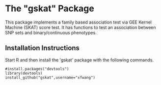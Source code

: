 # The "gskat" Package

This package implements a family based association test via GEE Kernel Machine (SKAT) score test. It has functions to test an association between SNP sets and binary/continuous phenotypes.


Installation Instructions
-------------------------
Start R and then install the 'gskat' package with the following commands.
```
#install.packages("devtools")
library(devtools)
install_github("gskat",username="xfwang")
```
